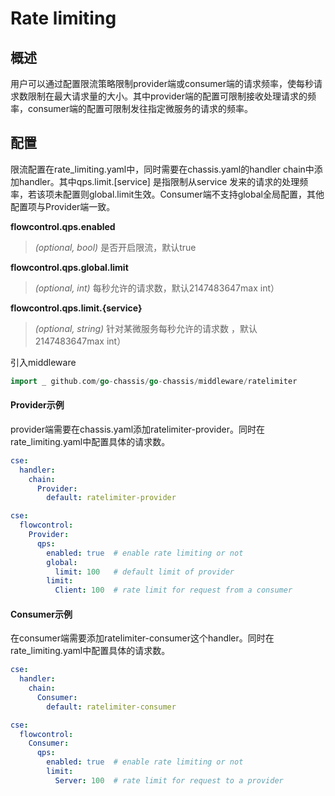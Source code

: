# Rate limiting
## 概述

用户可以通过配置限流策略限制provider端或consumer端的请求频率，使每秒请求数限制在最大请求量的大小。其中provider端的配置可限制接收处理请求的频率，consumer端的配置可限制发往指定微服务的请求的频率。

## 配置

限流配置在rate_limiting.yaml中，同时需要在chassis.yaml的handler chain中添加handler。其中qps.limit.\[service\] 是指限制从service 发来的请求的处理频率，若该项未配置则global.limit生效。Consumer端不支持global全局配置，其他配置项与Provider端一致。

**flowcontrol.qps.enabled**
> *(optional, bool)* 是否开启限流，默认true

**flowcontrol.qps.global.limit**
> *(optional, int)* 每秒允许的请求数，默认2147483647max int）

**flowcontrol.qps.limit.{service}**
> *(optional, string)* 针对某微服务每秒允许的请求数 ，默认2147483647max int）

引入middleware
```go
import _ github.com/go-chassis/go-chassis/middleware/ratelimiter
```
#### Provider示例

provider端需要在chassis.yaml添加ratelimiter-provider。同时在rate\_limiting.yaml中配置具体的请求数。

```yaml
cse:
  handler:
    chain:
      Provider:
        default: ratelimiter-provider
```

```yaml
cse:
  flowcontrol:
    Provider:
      qps:
        enabled: true  # enable rate limiting or not
        global:
          limit: 100   # default limit of provider
        limit:
          Client: 100  # rate limit for request from a consumer
```

#### Consumer示例

在consumer端需要添加ratelimiter-consumer这个handler。同时在rate\_limiting.yaml中配置具体的请求数。

```yaml
cse:
  handler:
    chain:
      Consumer:
        default: ratelimiter-consumer
```

```yaml
cse:
  flowcontrol:
    Consumer:
      qps:
        enabled: true  # enable rate limiting or not
        limit:
          Server: 100  # rate limit for request to a provider
```

